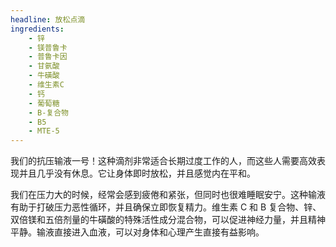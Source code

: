 ```yaml
---
headline: 放松点滴
ingredients:
    - 锌
    - 镁普鲁卡
    - 普鲁卡因
    - 甘氨酸
    - 牛磺酸
    - 维生素C
    - 钙
    - 葡萄糖
    - B-复合物
    - B5
    - MTE-5
---
```


我们的抗压输液一号！这种滴剂非常适合长期过度工作的人，而这些人需要高效表现并且几乎没有休息。它让身体即时放松，并且感觉内在平和。

我们在压力大的时候，经常会感到疲倦和紧张，但同时也很难睡眠安宁。这种输液有助于打破压力恶性循环，并且确保立即恢复精力。维生素 C 和 B 复合物、锌、双倍镁和五倍剂量的牛磺酸的特殊活性成分混合物，可以促进神经力量，并且精神平静。输液直接进入血液，可以对身体和心理产生直接有益影响。
